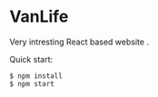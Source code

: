 # VanLife
Very intresting React based website .


Quick start:

```
$ npm install
$ npm start
````


